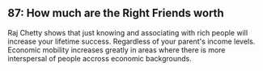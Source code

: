 ## 87: How much are the Right Friends worth
Raj Chetty shows that just knowing and associating with rich people will increase your lifetime success. Regardless of your parent's income levels. Economic mobility increases greatly in areas where there is more interspersal of people accross economic backgrounds.